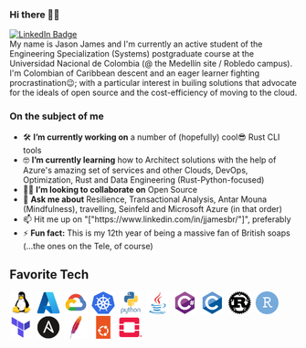 ### Hi there 👋🏾
<div id="badges">
  <a href="https://www.linkedin.com/in/jjamesbr/">
    <img src="https://img.shields.io/badge/LinkedIn-blue?style=for-the-badge&logo=linkedin&logoColor=white" alt="LinkedIn Badge"/>
  </a>
</div>
My name is Jason James and I'm currently an active student of the Engineering Specialization (Systems) postgraduate course at the Universidad Nacional de Colombia (@ the Medellín site / Robledo campus). I'm Colombian of Caribbean descent and an eager learner fighting procrastination😉; with a particular interest in builing solutions that advocate for the ideals of open source and the cost-efficiency of moving to the cloud.

<div id="bio">
  <h3>On the subject of me</h3>
  <ul>
    <li>🛠️ <strong>I’m currently working on</strong> a number of (hopefully) cool😎 Rust CLI tools</li>
    <li>🤓 <strong>I’m currently learning</strong> how to Architect solutions with the help of Azure's amazing set of services and other Clouds, DevOps, Optimization, Rust and Data Engineering (Rust-Python-focused)</li>
    <li>🤝🏾 <strong>I’m looking to collaborate on</strong> Open Source</li>
    <li>💬 <strong>Ask me about</strong> Resilience, Transactional Analysis, Antar Mouna (Mindfulness), travelling, Seinfeld and Microsoft Azure (in that order)</li>
    <li>📫 Hit me up on "["https://www.linkedin.com/in/jjamesbr/"]", preferably</li>
    <li>⚡ <strong>Fun fact:</strong> This is my 12th year of being a massive fan of British soaps (...the ones on the Tele, of course)</li>
  </ul>
</div>



## Favorite Tech
<div>
  <img src="https://github.com/devicons/devicon/blob/master/icons/linux/linux-original.svg" title="Linux" alt="linux" width="40" height="40"/>&nbsp;
  <img src="https://github.com/devicons/devicon/blob/master/icons/azure/azure-original.svg"  title="Azure" alt="Azure" width="40" height="40"/>&nbsp;
  <img src="https://github.com/devicons/devicon/blob/master/icons/googlecloud/googlecloud-original.svg" title="GCP" alt="gcp" width="40" height="40"/>&nbsp;
  <img src="https://github.com/devicons/devicon/blob/master/icons/kubernetes/kubernetes-original.svg"  title="Kubernetes" alt="K8s" width="40" height="40"/>&nbsp;
  <img src="https://github.com/devicons/devicon/blob/master/icons/python/python-original-wordmark.svg" title="Python" alt="Py" width="40" height="40"/>&nbsp;
  <img src="https://github.com/devicons/devicon/blob/master/icons/java/java-original.svg" title="Java" alt="Java" width="40" height="40"/>&nbsp;
  <img src="https://github.com/devicons/devicon/blob/master/icons/csharp/csharp-original.svg" title="C#" alt="csh" width="40" height="40"/>&nbsp;
  <img src="https://github.com/devicons/devicon/blob/master/icons/c/c-original.svg" title="C" alt="C" width="40" height="40"/>&nbsp;
  <img src="https://github.com/devicons/devicon/blob/master/icons/rust/rust-original.svg" title="Rust" alt="Rust" width="40" height="40"/>&nbsp;
  <img src="https://github.com/devicons/devicon/blob/master/icons/rstudio/rstudio-original.svg" title="R" alt="R" width="40" height="40"/>&nbsp;
  <img src="https://github.com/devicons/devicon/blob/master/icons/terraform/terraform-original.svg"  title="Terraform" alt="tf" width="40" height="40"/>&nbsp;
  <img src="https://github.com/devicons/devicon/blob/master/icons/ansible/ansible-original.svg" title="Ansible" alt="ansible" width="40" height="40"/>&nbsp;
  <img src="https://github.com/devicons/devicon/blob/master/icons/apache/apache-original.svg"  title="Apache" alt="apache" width="40" height="40"/>&nbsp;
  <img src="https://github.com/devicons/devicon/blob/master/icons/ubuntu/ubuntu-original.svg" title="Ubuntu" alt="ubuntu" width="40" height="40"/>&nbsp;
  <img src="https://github.com/devicons/devicon/blob/master/icons/openstack/openstack-original.svg"  title="OpenStack" alt="ostack" width="40" height="40"/>&nbsp;
  <div>
